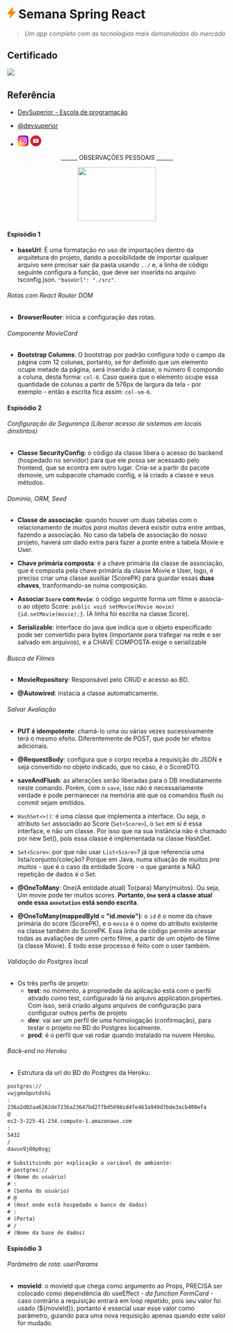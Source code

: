 # ![DevSuperior logo](https://raw.githubusercontent.com/devsuperior/bds-assets/main/ds/devsuperior-logo-small.png) Semana Spring React
>  *Um app completo com as tecnologias mais demandadas do mercado*

## Certificado
<img height="350px" src="https://user-images.githubusercontent.com/83969467/151854689-976ebabf-a766-482d-99dd-393b42beadd7.png">


## Referência
- [DevSuperior - Escola de programação](https://devsuperior.com.br)

- [@devsuperior](https://github.com/devsuperior)

- [![DevSuperior no Instagram](https://raw.githubusercontent.com/devsuperior/bds-assets/main/ds/ig-icon.png)](https://instagram.com/devsuperior.ig) [![DevSuperior no Youtube](https://raw.githubusercontent.com/devsuperior/bds-assets/main/ds/yt-icon.png)](https://youtube.com/devsuperior)

<p align="center">
	______ OBSERVAÇÕES PESSOAIS ______
</p>
<p align="center">
	<img width="180px" height="123px" src="https://user-images.githubusercontent.com/83969467/149059281-a2550df8-dd9b-4118-988c-10b431adb8b1.gif" /> 
</p>

#### Espisódio 1

- **baseUrl**: É uma formatação no uso de importações dentro da arquitetura do projeto, dando a possibilidade de importar qualquer arquivo sem precisar sair da pasta usando `../` e, a linha de código seguinte configura a função, que deve ser inserida no arquivo tsconfig.json. `"baseUrl": "./src"`.

###### Rotas com React Router DOM

- **BrowserRouter**: inicia a configuração das rotas.

###### Componente MovieCard

- **Bootstrap Columns**: O bootstrap por padrão configura todo o campo da página com 12 colunas, portanto, se for definido que um elemento ocupe metade da página, será inserido à classe, o número 6 compondo a coluna, desta forma: `col-6`. Caso queira que o elemento ocupe essa quantidade de colunas a partir de 576px de largura da tela - por exemplo - então a escrita fica assim: `col-sm-6`.

#### Espisódio 2

###### Configuração de Segurança (Liberar acesso de sistemas em locais dinstintos)

- **Classe SecurityConfig**: o código da classe libera o acesso do backend (hospedado no servidor) para que ele possa ser acessado pelo frontend, que se econtra em outro lugar. Cria-se a partir do pacote dsmovie, um subpacote chamado config, e lá criado a classe e seus métodos.

###### Domínio, ORM, Seed

- **Classe de associação**: quando houver um duas tabelas com o relacionamento de _muitos para muitos_ deverá exisitir outra entre ambas, fazendo a associação. No caso da tabela de associação do nosso projeto, haverá um dado extra para fazer a ponte entre a tabela Movie e User.

- **Chave primária composta**: é a chave primária da classe de associação, que é composta pela chave primária da classe Movie e User, logo, é preciso criar uma classe auxiliar (ScorePK) para guardar essas **duas chaves**, tranformando-se numa composição.

- **Associar `Score` com `Movie`**: o código seguinte forma um filme e associa-o ao objeto Score: `public void setMovie(Movie movie){id.setMovie(movie);}`. (A linha foi escrita na classe Score).

- **Serializable**: interface do java que indica que o objeto especificado pode ser convertido para bytes (importante para trafegar na rede e ser salvado em arquivos), e a CHAVE COMPOSTA exige o serializable

###### Busca de Filmes 

- **MovieRepository**: Responsável pelo CRUD e acesso ao BD.

- **@Autowired**: instacia a classe automaticamente.

###### Salvar Avaliação

- **PUT é idempotente**: chamá-lo uma ou várias vezes sucessivamente terá o mesmo efeito. Diferentemente de POST, que pode ter efeitos adicionais.

- **@RequestBody**: configura que o corpo receba a requisição do JSON e seja convertido no objeto indicado, que no caso, é o ScoreDTO.

- **saveAndFlush**: as alterações serão liberadas para o DB imediatamente neste comando. Porém, com o `save`, isso não é necessariamente verdade e pode permanecer na memória até que os comandos flush ou commit sejam emitidos.

- `HashSet<>()`: é uma classe que implementa a interface. Ou seja, o atributo `Set` associado ao Score (`Set<Score>`), o `Set` em si é essa interface, e não um classe. Por isso que na sua instância não é chamado por new Set(), pois essa classe é implementada na classe HashSet.

- `Set<Score>`: por que não usar `List<Score>`? já que referencia uma lista/conjunto/coleção? Porque em Java, numa situação de _muitos pra muitos_ - que é o caso da entidade Score - o que garante a NÃO repetição de dados é o Set.

- **@OneToMany**: One(A entidade atual) To(para) Many(muitos). Ou seja, Um movie pode ter muitos scores. **Portanto, `One` será a classe atual onde essa `annotation` está sendo escrita**.

- **@OneToMany(mappedById = "id.movie")**: o `id` é o nome da chave primária do score (ScorePK), e o `movie` é o nome do atributo existente na classe também do ScorePK. Essa linha de código permite acessar todas as avaliações de umm certo filme, a partir de um objeto de filme (a classe Movie). E todo esse processo é feito com o user também.


###### Validação do Postgres local

- Os três perfis de projeto:
	- **test**: no momento, a propriedade da aplicação está com o perfil ativado como test, configurado lá no arquivo application.properties. Com isso, será criado alguns arquivos de configuração para configurar outros perfis de projeto
	- **dev**: vai ser um perfil de uma homologação (confirmação), para testar o projeto no BD do Postgres localmente.
	- **prod**: é o perfil que vai rodar quando instalado na nuvem Heroku.

###### Back-end no Heroku

- Estrutura da url do BD do Postgres da Heroku:
```
postgres://
vwjgmxbputdshi
:
236a2d02aa6262de723ba23647bd277bd5698sd4fe463a949d7bde3acb400efa
@
ec2-3-225-41-234.compute-1.amazonaws.com
:
5432
/
dauuv9j80p0sgj

# Substituindo por explicação a variável de ambiente:
# postgres://
# (Nome do usuário)
# :
# (Senha do usuário)
# @
# (Host onde está hospedado o banco de dados)
# :
# (Porta)
# /
# (Nome da base de dados)
```

#### Espisódio 3

###### Parâmetro de rota: userParams

- **movieId**: o movieId que chega como argumento ao Props, PRECISA ser colocado como dependência do useEffect - _da function FormCard_ - caso contrário a requisição entrará em loop repetido, pois seu valor foi usado (${movieId}), portanto é essecial usar esse valor como parâmetro, guiando para uma nova requisição apenas quando este valor for mudado.
